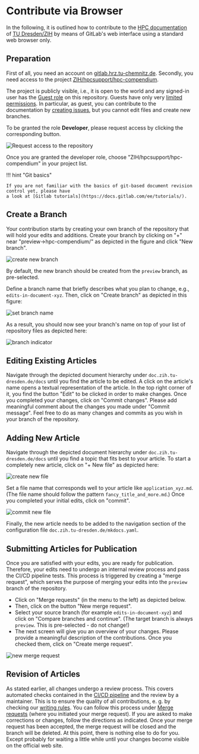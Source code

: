 # Contribute via Browser

In the following, it is outlined how to contribute to the
[HPC documentation](https://doc.zih.tu-dresden.de/) of
[TU Dresden/ZIH](https://tu-dresden.de/zih/) by means of GitLab's web interface using a standard web
browser only.

## Preparation

First of all, you need an account on [gitlab.hrz.tu-chemnitz.de](https://gitlab.hrz.tu-chemnitz.de).
Secondly, you need access to the project
[ZIH/hpcsupport/hpc-compendium](https://gitlab.hrz.tu-chemnitz.de/zih/hpcsupport/hpc-compendium).

The project is publicly visible, i.e., it is open to the world and any signed-in user has the
[Guest role](https://gitlab.hrz.tu-chemnitz.de/help/user/permissions.md) on this repository. Guests
have only very
[limited permissions](https://gitlab.hrz.tu-chemnitz.de/help/user/permissions.md#project-members-permissions).
In particular, as guest, you can contribute to the documentation by
[creating issues](howto_contribute.md#contribute-via-issue), but you cannot edit files and create
new branches.

To be granted the role **Developer**, please request access by clicking the corresponding button.

![Request access to the repository](misc/request_access.png)

Once you are granted the developer role, choose "ZIH/hpcsupport/hpc-compendium" in your project list.

!!! hint "Git basics"

    If you are not familiar with the basics of git-based document revision control yet, please have
    a look at [Gitlab tutorials](https://docs.gitlab.com/ee/tutorials/).

## Create a Branch

Your contribution starts by creating your own branch of the repository that will hold your edits and
additions. Create your branch by clicking on "+" near "preview->hpc-compendium/" as depicted in
the figure and click "New branch".

![create new branch](misc/cb_create_new_branch.png)

By default, the new branch should be created from the `preview` branch, as pre-selected.

Define a branch name that briefly describes what you plan to change, e.g., `edits-in-document-xyz`.
Then, click on "Create branch" as depicted in this figure:

![set branch name](misc/cb_set_branch_name.png)

As a result, you should now see your branch's name on top of your list of repository files as
depicted here:

![branch indicator](misc/cb_branch_indicator.png)

## Editing Existing Articles

Navigate through the depicted document hierarchy under `doc.zih.tu-dresden.de/docs` until you find
the
article to be edited. A click on the article's name opens a textual representation of the article.
In the top right corner of it, you find the button "Edit" to be clicked in order to make changes.
Once you completed your changes, click on "Commit changes". Please add meaningful comment about the
changes you made under "Commit message". Feel free to do as many changes and commits as you wish in
your branch of the repository.

## Adding New Article

Navigate through the depicted document hierarchy under `doc.zih.tu-dresden.de/docs` until you find
a topic that fits best to your article. To start a completely new article, click on "+ New file" as
depicted here:

![create new file](misc/cb_create_new_file.png)

Set a file name that corresponds well to your article like `application_xyz.md`.
(The file name should follow the pattern `fancy_title_and_more.md`.)
Once you completed your initial edits, click on "commit".

![commit new file](misc/cb_commit_file.png)

Finally, the new article needs to be added to the navigation section of the configuration file
`doc.zih.tu-dresden.de/mkdocs.yaml`.

## Submitting Articles for Publication

Once you are satisfied with your edits, you are ready for publication.
Therefore, your edits need to undergo an internal review process and pass the CI/CD pipeline tests.
This process is triggered by creating a "merge request", which serves the purpose of merging your edits
into the `preview` branch of the repository.

* Click on "Merge requests" (in the menu to the left) as depicted below.
* Then, click on the button "New merge request".
* Select your source branch (for example `edits-in-document-xyz`) and click on "Compare branches and
  continue". (The target branch is always `preview`. This is pre-selected - do not change!)
* The next screen will give you an overview of your changes. Please provide a meaningful
  description of the contributions. Once you checked them, click on "Create merge request".

![new merge request](misc/cb_new_merge_request.png)

## Revision of Articles

As stated earlier, all changes undergo a review process.
This covers automated checks contained in the [CI/CD pipeline](howto_contribute.md#git-workflow) and the review by a maintainer.
This is to ensure the quality of all contributions, e. g. by checking our
[writing rules](content_rules.md).
You can follow this process under
[Merge requests](https://gitlab.hrz.tu-chemnitz.de/zih/hpcsupport/hpc-compendium/-/merge_requests)
(where you initiated your merge request).
If you are asked to make corrections or changes, follow the directions as indicated.
Once your merge request has been accepted, the merge request will be closed and the branch will be deleted.
At this point, there is nothing else to do for you.
Except probably for waiting a little while until your changes become visible on the official web site.
